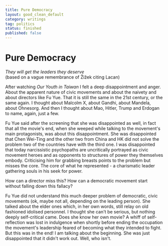 ```yaml
---
title: Pure Democracy
layout: good_clean_default
category: writings
tag: politics  
status: finished
published: false
---
```

# Pure Democracy

*They will get the leaders they deserve*  
(based on a vague remembrance of Žižek citing Lacan)

After watching *Our Youth in Taiwan* I felt a deep disappointment and anger. About the apparent nature of civic movements and about the naivety and about directors like Fu Yue. That it is still the same in the 21st century, or the same again. I thought about Malcolm X, about Gandhi, about Mandela, about Ohnesorg. And then I thought about Mao, Hitler, Trump and Erdogan to name, again, just a few.  

Fu Yue said after the screening that she was disappointed as well, in fact that all the movie's end, when she weeped while talking to the movement's main protagonists, was about this disappointment. She was disappointed that Chen Wei-Ting and the other two from China and HK did not solve the problem two of the countries have with the third one. I was disappointed that today narcissistic psychopaths are uncritically portrayed as civic movement heroes and as opponents to structures of power they themselves embody. Criticising him for grabbing breasts points to the problem but misses the core. The core of what he represented - a charismatic leader gathering souls in his seek for power.  

How can a director miss this? How can a democratic movement start without falling down this fallacy?  

Fu Yue did not understand this much deeper problem of democratic, civic movements (ok, maybe not all, depending on the leading person). She talked about the elder ones which, in her own words, still relay on old fashioned idolised personnel. I thought she can't be serious, but nothing deeply self-critical came. Does she know her own movie? A whiff of self-reflection was lost in indulgence when shortly before ending the occupation the movement's leadership feared of becoming what they intended to fight. But this was in the end! I am talking about the beginning. She was just disappointed that it didn't work out. Well, who isn't.
